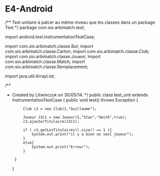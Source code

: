 E4-Android
==========

/** Test unitaire à palcer au même niveau que les classes dans un package Test
*/
package com.sio.arbimatch.test;

import android.test.InstrumentationTestCase;

import com.sio.arbimatch.classe.But;
import com.sio.arbimatch.classe.Carton;
import com.sio.arbimatch.classe.Club;
import com.sio.arbimatch.classe.Joueur;
import com.sio.arbimatch.classe.Match;
import com.sio.arbimatch.classe.Remplacement;

import java.util.ArrayList;

/**
 * Created by Litwinczuk on 30/05/14.
 */
public class test_unit extends InstrumentationTestCase {
    public void test() throws Exception {

            Club c3 = new Club(1,"Guillaume");

            Joueur J1C1 = new Joueur(1,"Stan","Smith",true);
            c3.ajouterTitulaire(J1C1);

            if ( c3.getLesTitulaires().size() == 1 ){
                System.out.print("il y a bien un seul joueur");
            }
            else{
                System.out.print("Erreur");
            }

        }
    }

